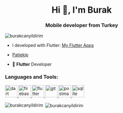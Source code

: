 <h1 align="center">Hi 👋, I'm Burak</h1>
<h3 align="center">Mobile developer from Turkey</h3>

<p align="left"> <img src="https://komarev.com/ghpvc/?username=burakcanyildirim&label=Profile%20views&color=0e75b6&style=flat" alt="burakcanyildirim" /> </p>

- I developed with Flutter: [My Flutter Apps](https://burakcanyildirim.github.io/)

- [Patiekip](https://patiekip.github.io)


- 🌱 **Flutter** Developer


<h3 align="left">Languages and Tools:</h3>
<p align="left"> <a href="https://dart.dev" target="_blank" rel="noreferrer"> <img src="https://www.vectorlogo.zone/logos/dartlang/dartlang-icon.svg" alt="dart" width="40" height="40"/> </a> <a href="https://firebase.google.com/" target="_blank" rel="noreferrer"> <img src="https://www.vectorlogo.zone/logos/firebase/firebase-icon.svg" alt="firebase" width="40" height="40"/> </a> <a href="https://flutter.dev" target="_blank" rel="noreferrer"> <img src="https://www.vectorlogo.zone/logos/flutterio/flutterio-icon.svg" alt="flutter" width="40" height="40"/> </a> <a href="https://git-scm.com/" target="_blank" rel="noreferrer"> <img src="https://www.vectorlogo.zone/logos/git-scm/git-scm-icon.svg" alt="git" width="40" height="40"/> </a> <a href="https://postman.com" target="_blank" rel="noreferrer"> <img src="https://www.vectorlogo.zone/logos/getpostman/getpostman-icon.svg" alt="postman" width="40" height="40"/> </a> <a href="https://www.sqlite.org/" target="_blank" rel="noreferrer"> <img src="https://www.vectorlogo.zone/logos/sqlite/sqlite-icon.svg" alt="sqlite" width="40" height="40"/> </a> </p>


<p><img align="left" src="https://github-readme-stats.vercel.app/api/top-langs?username=burakcanyildirim&show_icons=true&locale=en&layout=compact" alt="burakcanyildirim" /></p>

<p>&nbsp;<img align="center" src="https://github-readme-stats.vercel.app/api?username=burakcanyildirim&show_icons=true&locale=en" alt="burakcanyildirim" /></p>
